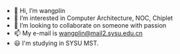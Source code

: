 - 👋 Hi, I’m wangplin
- 👀 I’m interested in Computer Architecture, NOC, Chiplet
- 💞️ I’m looking to collaborate on someone with passion
- 📫 My e-mail is wangplin@mail2.sysu.edu.cn
- 😃 I'm studying in SYSU MST.
<!---
wangplin/wangplin is a ✨ special ✨ repository because its `README.md` (this file) appears on your GitHub profile.
You can click the Preview link to take a look at your changes.
--->
